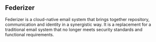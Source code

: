 ## Federizer
Federizer is a cloud-native email system that brings together repository, communication and identity in a synergistic way. It is a replacement for a traditional email system that no longer meets security standards and functional requirements.
